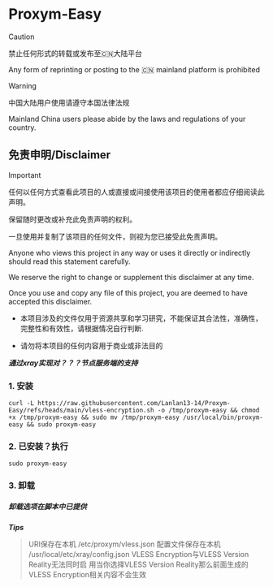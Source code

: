 # Proxym-Easy

> [!Caution]
> 禁止任何形式的转载或发布至🇨🇳大陆平台
>
> Any form of reprinting or posting to the 🇨🇳 mainland platform is prohibited

> [!WARNING]
> 中国大陆用户使用请遵守本国法律法规
>
> Mainland China users please abide by the laws and regulations of your country.
>

## 免责申明/Disclaimer

> [!IMPORTANT]
> 任何以任何方式查看此项目的人或直接或间接使用该项目的使用者都应仔细阅读此声明。
>
> 保留随时更改或补充此免责声明的权利。
>
> 一旦使用并复制了该项目的任何文件，则视为您已接受此免责声明。
>
> Anyone who views this project in any way or uses it directly or indirectly should read this statement carefully.
>
> We reserve the right to change or supplement this disclaimer at any time.
>
> Once you use and copy any file of this project, you are deemed to have accepted this disclaimer.

- 本项目涉及的文件仅用于资源共享和学习研究，不能保证其合法性，准确性，完整性和有效性，请根据情况自行判断.

- 请勿将本项目的任何内容用于商业或非法目的

***通过xray实现对？？？节点服务端的支持***
### 1. 安装
```
curl -L https://raw.githubusercontent.com/Lanlan13-14/Proxym-Easy/refs/heads/main/vless-encryption.sh -o /tmp/proxym-easy && chmod +x /tmp/proxym-easy && sudo mv /tmp/proxym-easy /usr/local/bin/proxym-easy && sudo proxym-easy
```
### 2. 已安装？执行
```
sudo proxym-easy
```
### 3. 卸载
##### 卸载选项在脚本中已提供
***Tips***
>URI保存在本机
>/etc/proxym/vless.json
>配置文件保存在本机
>/usr/local/etc/xray/config.json
>VLESS Encryption与VLESS Version Reality无法同时启
>用当你选择VLESS Version Reality那么前面生成的VLESS Encryption相关内容不会生效
